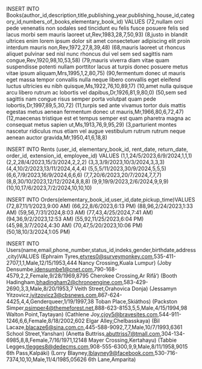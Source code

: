 INSERT INTO Books(author_id,description,title,publishing_year,publishing_house_id,category_id,numbers_of_books,elementary_book_id) VALUES
(72,nullam orci pede venenatis non sodales sed tincidunt eu felis fusce posuere felis sed lacus morbi sem mauris laoreet ut,Rev,1983,28,7,50,93)
(8,justo in blandit ultrices enim lorem ipsum dolor sit amet consectetuer adipiscing elit proin interdum mauris non,Rev,1972,27,8,39,48)
(68,mauris laoreet ut rhoncus aliquet pulvinar sed nisl nunc rhoncus dui vel sem sed sagittis nam congue,Rev,1920,98,10,53,58)
(79,mauris viverra diam vitae quam suspendisse potenti nullam porttitor lacus at turpis donec posuere metus vitae ipsum aliquam,Mrs,1995,1,2,80,75)
(90,fermentum donec ut mauris eget massa tempor convallis nulla neque libero convallis eget eleifend luctus ultricies eu nibh quisque,Ms,1922,76,10,89,17)
(10,amet nulla quisque arcu libero rutrum ac lobortis vel dapibus,Dr,1926,81,9,80,0)
(50,sem sed sagittis nam congue risus semper porta volutpat quam pede lobortis,Dr,1997,89,5,30,72)
(11,turpis sed ante vivamus tortor duis mattis egestas metus aenean fermentum donec ut mauris,Mr,1966,80,6,72,47)
(12,maecenas tristique est et tempus semper est quam pharetra magna ac consequat metus sapien ut,Ms,1913,76,9,95,29)
(3,parturient montes nascetur ridiculus mus etiam vel augue vestibulum rutrum rutrum neque aenean auctor gravida,Mr,1950,41,6,18,8)


INSERT INTO Rents (user_id, elementary_book_id, rent_date, return_date, order_id, extension_id, employee_id) VALUES
(1,1,24/5/2023,6/9/2024,1,1,1)
(2,2,28/4/2023,15/3/2024,2,2,2)
(3,3,3/9/2023,10/3/2024,3,3,3)
(4,4,10/2/2023,13/11/2024,4,4,4)
(5,5,5/11/2023,30/9/2024,5,5,5)
(6,6,7/9/2023,16/9/2024,6,6,6)
(7,7,20/6/2023,20/7/2024,7,7,7)
(8,8,30/10/2023,12/12/2024,8,8,8)
(9,9,19/9/2023,2/6/2024,9,9,9)
(10,10,17/6/2023,7/2/2024,10,10,10)

INSERT INTO Orders(elementary_book_id,user_id,date,pickup_time)VALUES
(72,87,11/1/2023,9:00 AM)
(66,22,8/6/2023,6:13 PM)
(88,96,2/24/2023,1:33 AM)
(59,56,7/31/2024,8:03 AM)
(77,43,4/25/2024,7:41 AM)
(94,36,9/2/2023,12:53 AM)
(55,92,11/25/2023,6:04 PM)
(45,98,3/7/2024,4:30 AM)
(70,47,5/20/2023,10:06 PM)
(50,18,10/3/2024,1:05 PM)

INSERT INTO Users(name,email,phone_number,status_id,indeks,gender,birthdate,address,city)VALUES
(Ephraim Tyres,etyres0@surveymonkey.com,535-411-2707,1,1,Male,12/15/1953,444 Nancy Crossing,Kuala Lumpur)
(Joby Densumbe,jdensumbe1@cnet.com,790-168-4579,2,2,Female,9/28/1969,8795 Cherokee Crossing,Ar Rifā‘)
(Booth Hadingham,bhadingham2@chronoengine.com,583-429-2690,3,3,Male,8/20/1953,7 Veith Street,Orahovica Donja)
(Jessamyn Yitzovicz,jyitzovicz3@cbsnews.com,867-624-4425,4,4,Genderqueer,1/19/1997,38 Toban Place,Skiáthos)
(Packston Simper,psimper4@themeforest.net,888-623-8153,5,5,Male,4/15/1994,98 Walton Point,Taytayan)
(Cathlene Joy,cjoy5@bravesites.com,544-911-1246,6,6,Female,8/18/2002,602 Elgar Alley,Chelbasskaya)
(Bil Lacaze,blacaze6@sina.com.cn,445-588-9092,7,7,Male,10/7/1993,6361 School Street,Yanshan)
(Anetta Buttriss,abuttriss7@tmall.com,304-134-6985,8,8,Female,7/16/1971,12148 Mayer Crossing,Kertahayu)
(Tabbie Legges,tlegges8@dedecms.com,908-555-6300,9,9,Male,8/11/1958,9015 6th Pass,Kalpáki)
(Lorry Blayney,lblayney9@facebook.com,530-716-7374,10,10,Male,11/4/1985,05626 6th Lane,Amparita)
